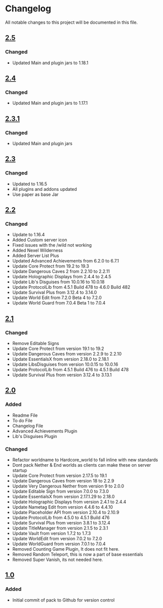 # Changelog
All notable changes to this project will be documented in this file.

## [2.5]

### Changed
- Updated Main and plugin jars to 1.18.1

## [2.4]

### Changed
- Updated Main and plugin jars to 1.17.1

## [2.3.1]

### Changed
- Updated Main and plugin jars

## [2.3]

### Changed
- Updated to 1.16.5
- All plugins and addons updated
- Use paper as base Jar

## [2.2]

### Changed
- Update to 1.16.4
- Added Custom server icon
- Fixed issues with the /wild not working 
- Added Nexel Wilderness
- Added Server List Plus
- Updated Advanced Achievements from 6.2.0 to 6.7.1
- Update Core Protect from 19.2 to 19.3
- Update Dangerous Caves 2 from 2.2.10 to 2.2.11 
- Update Holographic Displays from 2.4.4 to 2.4.5
- Update Lib's Disguises from 10.0.16 to 10.0.18
- Update ProtocolLib from 4.5.1 Build 478 to 4.6.0 Build 482
- Update Survival Plus from 3.12.4 to 3.14.0
- Update World Edit from 7.2.0 Beta 4 to 7.2.0
- Update World Guard from 7.0.4 Beta 1 to 7.0.4

## [2.1]

### Changed
- Remove Editable Signs
- Update Core Protect from version 19.1 to 19.2
- Update Dangerous Caves from version 2.2.9 to 2.2.10
- Update EssentialsX from version 2.18.0 to 2.18.1
- Update LibsDisguises from version 10.0.15 to 10.0.16
- Update ProtocolLib from 4.5.1 Build 476 to 4.5.1 Build 478
- Update Survival Plus from version 3.12.4 to 3.13.1

## [2.0]

### Added
- Readme File
- To do File
- Changelog File
- Advanced Achievements Plugin
- Lib's Disguises Plugin

### Changed
- Refactor worldname to Hardcore_world to fall inline with new standards
- Dont pack Nether & End worlds as clients can make these on server startup
- Update Core Protect from version 2.17.5 to 19.1
- Update Dangerous Caves from version 18 to 2.2.9
- Update Very Dangerous Nether from version 9 to 2.0.0 
- Update Editable Sign from version 7.0.0 to 7.3.0
- Update EssentialsX from version 2.17.1.29 to 2.18.0
- Update Holographic Displays from version 2.4.1 to 2.4.4
- Update Nametag Edit from version 4.4.6 to 4.4.10
- Update Placeholder API from version 2.10.4 to 2.10.9
- Update ProtocolLib from 4.5.0 to 4.5.1 Build 476
- Update Survival Plus from version 3.8.1 to 3.12.4
- Update TitleManager from version 2.1.5 to 2.3.1
- Update Vault from version 1.7.2 to 1.7.3
- Update WorldEdit from version 7.0.2 to 7.2.0
- Update WorldGuard from version 7.0.1 to 7.0.4
- Removed Counting Game Plugin, It does not fit here.
- Removed Random Teleport, this is now a part of base essentials
- Removed Super Vanish, its not needed here. 

## [1.0]

### Added
- Initial commit of pack to Github for version control

[2.5]: https://github.com/apexhosting/Hardcore/releases/tag/2.5
[2.4]: https://github.com/apexhosting/Hardcore/releases/tag/2.4
[2.3.1]: https://github.com/apexhosting/Hardcore/releases/tag/2.3.1
[2.3]: https://github.com/apexhosting/Hardcore/releases/tag/2.3
[2.2]: https://github.com/apexhosting/Hardcore/releases/tag/2.2
[2.1]: https://github.com/apexhosting/Hardcore/releases/tag/2.1
[2.0]: https://github.com/apexhosting/Hardcore/releases/tag/2.0
[1.0]: https://github.com/apexhosting/Hardcore/releases/tag/1.0